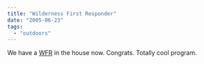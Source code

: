 ```yaml
---
title: "Wilderness First Responder"
date: "2005-06-23"
tags: 
  - "outdoors"
---
```


We have a [WFR](http://www.nols.edu/wmi/courses/wildfirstresponder.shtml) in the house now. Congrats. Totally cool program.
